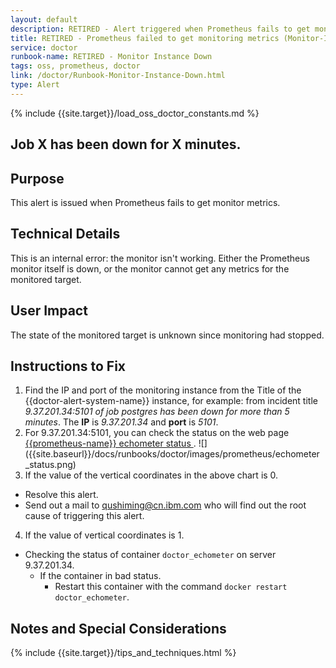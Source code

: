 ```yaml
---
layout: default
description: RETIRED - Alert triggered when Prometheus fails to get monitor metrics. Job X has been down for X minutes.
title: RETIRED - Prometheus failed to get monitoring metrics (Monitor-Instance-Down)
service: doctor
runbook-name: RETIRED - Monitor Instance Down
tags: oss, prometheus, doctor
link: /doctor/Runbook-Monitor-Instance-Down.html
type: Alert
---
```




{% include {{site.target}}/load_oss_doctor_constants.md %}

## Job X has been down for X minutes.

## Purpose
This alert is issued when Prometheus fails to get monitor metrics.

## Technical Details
This is an internal error: the monitor isn't working. Either the Prometheus monitor itself is down, or the monitor cannot get any metrics for the monitored target.

## User Impact
The state of the monitored target is unknown since monitoring had stopped.

## Instructions to Fix
1. Find the IP and port of the monitoring instance from the Title of the {{doctor-alert-system-name}} instance, for example: from incident title _9.37.201.34:5101 of job postgres has been down for more than 5 minutes_. The **IP** is _9.37.201.34_ and **port** is _5101_.
2. For 9.37.201.34:5101, you can check the status on the web page [{{prometheus-name}} echometer status ]({{site.data[site.target].oss-doctor.links.prometheus.link}}/?g0.range_input=1h&g0.expr=http_status_code_echometer&g0.tab=0).
![]({{site.baseurl}}/docs/runbooks/doctor/images/prometheus/echometer _status.png)
3. If the value of the vertical coordinates in the above chart is 0.
  - Resolve this alert.
  - Send out a mail to qushiming@cn.ibm.com who will find out the root cause of triggering this alert.
4. If the value of vertical coordinates is 1.
  - Checking the status of container `doctor_echometer` on server 9.37.201.34.
    - If the container in bad status.
      - Restart this container with the command `docker restart doctor_echometer`.

## Notes and Special Considerations

{% include {{site.target}}/tips_and_techniques.html %}
